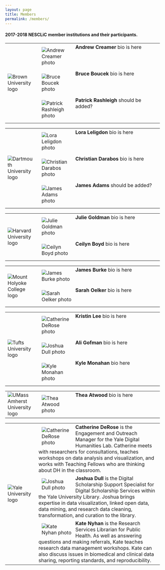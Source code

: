 ```yaml
---
layout: page
title: Members
permalink: /members/
---
```

#### 2017-2018 NESCLiC member institutions and their participants.


<table>
  <tr><td rowspan="3" width="20%"><img src="/home/images/Brown.png" alt="Brown University logo"></td>
    <td><div style="width:100px;float:left;margin:10px"><img src="/home/images/carpentries200x200.png" alt="Andrew Creamer photo"></div><div><b>Andrew Creamer</b> bio is here</div></td></tr>
  <tr><td><div style="width:100px;float:left;margin:10px"><img src="/home/images/carpentries200x200.png" alt="Bruce Boucek photo"></div><div><b>Bruce Boucek </b> bio is here</div></td></tr>
  <tr><td><div style="width:100px;float:left;margin:10px"><img src="/home/images/carpentries200x200.png" alt="Patrick Rashleigh photo"></div><div><b>Patrick Rashleigh</b> should be added?</div></td></tr></table>

<table>
  <tr><td rowspan="3" width="20%"><img src="/home/images/Dartmouth.png" alt="Dartmouth University logo"></td>
    <td><div style="width:100px;float:left;margin:10px"><img src="/home/images/carpentries200x200.png" alt="Lora Leligdon photo"></div><div><b>Lora Leligdon</b> bio is here</div></td></tr>
  <tr><td><div style="width:100px;float:left;margin:10px"><img src="/home/images/carpentries200x200.png" alt="Christian Darabos photo"></div><div><b>Christian Darabos </b> bio is here</div></td></tr>
  <tr><td><div style="width:100px;float:left;margin:10px"><img src="/home/images/carpentries200x200.png" alt="James Adams photo"></div><div><b>James Adams</b> should be added?</div></td></tr></table>
  
<table>
  <tr><td rowspan="3" width="20%"><img src="/home/images/HarvardLibrary.png" alt="Harvard University logo"></td>
    <td><div style="width:100px;float:left;margin:10px"><img src="/home/images/carpentries200x200.png" alt="Julie Goldman photo"></div><div><b>Julie Goldman</b> bio is here</div></td></tr>
  <tr><td><div style="width:100px;float:left;margin:10px"><img src="/home/images/carpentries200x200.png" alt="Ceilyn Boyd photo"></div><div><b>Ceilyn Boyd </b> bio is here</div></td></tr>
</table>

<table>
  <tr><td rowspan="3" width="20%"><img src="/home/images/mountholyokecollege.png" alt="Mount Holyoke College logo"></td>
    <td><div style="width:100px;float:left;margin:10px"><img src="/home/images/carpentries200x200.png" alt="James Burke photo"></div><div><b>James Burke</b> bio is here</div></td></tr>
  <tr><td><div style="width:100px;float:left;margin:10px"><img src="/home/images/carpentries200x200.png" alt="Sarah Oelker photo"></div><div><b>Sarah Oelker</b> bio is here</div></td></tr>
</table>

<table>
  <tr><td rowspan="3" width="20%"><img src="/home/images/tufts-logo-univ-blue.png" alt="Tufts University logo"></td>
    <td><div style="width:100px;float:left;margin:10px"><img src="/home/images/carpentries200x200.png" alt="Catherine DeRose photo"></div><div><b>Kristin Lee</b> bio is here</div></td></tr>
  <tr><td><div style="width:100px;float:left;margin:10px"><img src="/home/images/carpentries200x200.png" alt="Joshua Dull photo"></div><div><b>Ali Gofman </b> bio is here</div></td></tr>
  <tr><td><div style="width:100px;float:left;margin:10px"><img src="/home/images/carpentries200x200.png" alt="Kyle Monahan photo"></div><div><b>Kyle Monahan</b> bio here</div></td></tr></table>
  
<table>
  <tr><td rowspan="1" width="20%"><img src="/home/images/UMassAmherstLibraries.gif" alt="UMass Amherst University logo"></td>
    <td><div style="width:100px;float:left;margin:10px"><img src="/home/images/carpentries200x200.png" alt="Thea Atwood photo"></div><div><b>Thea Atwood</b> bio is here</div></td></tr>
</table>

<table>
  <tr><td rowspan="3" width="20%"><img src="/home/images/yale.png" alt="Yale University logo"></td>
    <td><div style="width:100px;float:left;margin:10px"><img src="/home/images/CD100x100.png" alt="Catherine DeRose photo"></div><div><b>Catherine DeRose</b> is the Engagement and Outreach Manager for the Yale Digital Humanities Lab. Catherine meets with researchers for consultations, teaches workshops on data analysis and visualization, and works with Teaching Fellows who are thinking about DH in the classroom.</div></td></tr>
  <tr><td><div style="width:100px;float:left;margin:10px"><img src="/home/images/JD100x100.png" alt="Joshua Dull photo"></div><div><b>Joshua Dull</b> is the Digital Scholarship Support Specialist for Digital Scholarship Services within the Yale University Library. Joshua brings expertise in data visualization, linked open data, data mining, and research data cleaning, transformation, and curation to the library.</div></td></tr>
  <tr><td><div style="width:100px;float:left;margin:10px"><img src="/home/images/KN100x100.png" alt="Kate Nyhan photo"></div><div><b>Kate Nyhan</b> is the Research Services Librarian for Public Health. As well as answering questions and making referrals, Kate teaches research data management workshops. Kate can also discuss issues in biomedical and clinical data sharing, reporting standards, and reproducibility.</div></td></tr></table>


